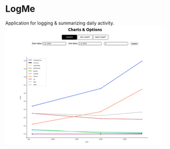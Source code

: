 # LogMe
Application for logging &amp; summarizing daily activity.
![alt chart image](https://raw.githubusercontent.com/galustian/LogMe/master/chart.png)
